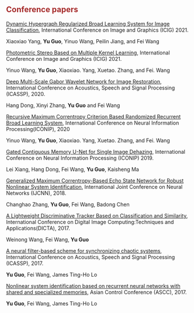 ## <span style="color:brown">Conference papers</span>
[Dynamic Hypergraph Regularized Broad Learning System for Image Classification](https://arxiv.org/pdf/2111.14451.pdf), International Conference on Image and Graphics (ICIG) 2021.

Xiaoxiao Yang, **Yu Guo**, Yinuo Wang, Peilin Jiang, and Fei Wang

[Photometric Stereo Based on Multiple Kernel Learning](https://arxiv.org/pdf/2111.14451.pdf), International Conference on Image and Graphics (ICIG) 2021.

Yinuo Wang, **Yu Guo**, Xiaoxiao. Yang, Xuetao. Zhang, and Fei. Wang

[Deep Multi-Scale Gabor Wavelet Network for Image Restoration](https://arxiv.org/pdf/2111.14451.pdf), International Conference on Acoustics, Speech and Signal Processing (ICASSP), 2020.

Hang Dong, Xinyi Zhang, **Yu Guo** and Fei Wang

[Recursive Maximum Correntropy Criterion Based Randomized Recurrent Broad Learning System](https://arxiv.org/pdf/2111.14451.pdf), International Conference on Neural Information Processing(ICONIP), 2020

Yinuo Wang, **Yu Guo**, Xiaoxiao. Yang, Xuetao. Zhang, and Fei. Wang

[Gated Contiguous Memory U-Net for Single Image Dehazing](https://arxiv.org/pdf/2111.14451.pdf), International Conference on Neural Information Processing (ICONIP) 2019.

Lei Xiang, Hang Dong, Fei Wang, **Yu Guo**, Kaisheng Ma

[Generalized Maximum Correntropy-Based Echo State Network for Robust Nonlinear System Identification](https://arxiv.org/pdf/2111.14451.pdf), International Joint Conference on Neural Networks (IJCNN), 2018.

Changhao Zhang, **Yu Guo**, Fei Wang, Badong Chen

[A Lightweight Discriminative Tracker Based on Classification and Similarity](https://arxiv.org/pdf/2111.14451.pdf), International Conference on Digital Image Computing:Techniques and Applications(DICTA), 2017.

Weinong Wang, Fei Wang, **Yu Guo**

[A neural filter-based scheme for synchronizing chaotic systems](https://arxiv.org/pdf/2111.14451.pdf), International Conference on Acoustics, Speech and Signal Processing (ICASSP), 2017.

**Yu Guo**, Fei Wang, James Ting-Ho Lo

[Nonlinear system identification based on recurrent neural networks with shared and specialized memories](https://arxiv.org/pdf/2111.14451.pdf), Asian Control Conference (ASCC), 2017.

**Yu Guo**, Fei Wang, James Ting-Ho Lo

<!-- <div class='paper-box'><div class='paper-box-image'><div class="badge">CVPR 2022</div><img src='images/pub/hanerf.gif' type="video/mp4`" alt="sym" width="100%"></div>
<div class='paper-box-text' markdown="1">

[Hallucinated Neural Radiance Fields in the Wild](https://arxiv.org/pdf/2111.15246.pdf)

Xingyu Chen, Qi Zhang, Xiaoyu Li, Yue Chen, Feng Ying, **Xuan Wang**, Jue Wang

[**Project**](https://rover-xingyu.github.io/Ha-NeRF/) <strong><span class='show_paper_citations' data='3xd3EAAAAJ:UebtZRa9Y70C'></span></strong>
- An appearance hallucination module to handle time-varying appearances and transfer them to novel views.
</div>
</div>

<div class='paper-box'><div class='paper-box-image'><div class="badge">CVPR 2022</div><img src='images/pub/deblurrnerf.gif' type="video/mp4`" alt="sym" width="100%"></div>
<div class='paper-box-text' markdown="1">

[Deblur-NeRF: Neural Radiance Fields from Blurry Images](https://arxiv.org/pdf/2111.14292.pdf)

Li Ma, Xiaoyu Li, Jing Liao, Qi Zhang, **Xuan Wang**, Jue Wang, Pedro V Sander

[**Project**](https://limacv.github.io/deblurnerf/) <strong><span class='show_paper_citations' data='3xd3EAAAAJ:Se3iqnhoufwC'></span></strong>
- The first method that can recover a sharp NeRF from blurry input.
</div>
</div>

<div class='paper-box'><div class='paper-box-image'><div class="badge">ICCV 2019</div><img src='images/pub/boosting.png' type="video/mp4`" alt="sym" width="100%"></div>
<div class='paper-box-text' markdown="1">

[On Boosting Single-Frame 3D Human Pose Estimation via Monocular Videos](https://arxiv.org/pdf/2111.14292.pdf)

Zhi Li$^\star$, **Xuan Wang**$^\star$, Fei Wang, Peilin Jiang

<strong><span class='show_paper_citations' data='3xd3EAAAAJ:zYLM7Y9cAGgC'></span></strong>
- The method that exploits monocular videos to complement the training dataset for the singleimage 3D human pose estimation tasks.
</div>
</div>

<div class='paper-box'><div class='paper-box-image'><div class="badge">ECCV 2016</div><img src='images/pub/templatefree.gif' type="video/mp4`" alt="sym" width="100%"></div>
<div class='paper-box-text' markdown="1">

[Template-free 3D Reconstruction of Poorly-textured Nonrigid Surfaces](https://infoscience.epfl.ch/record/221131/files/WangSalzmannWangZhaoECCV16.pdf)

**Xuan Wang**, Mathieu Salzmann, Fei Wang, Jizhong Zhao

[**Project**](https://infoscience.epfl.ch/record/221131) <strong><span class='show_paper_citations' data='3xd3EAAAAJ:d1gkVwhDpl0C'></span></strong>
- A template-free approach to reconstructing a poorly-textured, deformable surface.
</div>
</div> -->

<!--
# 🎖 Honors and Awards
- *2021.10* Lorem ipsum dolor sit amet, consectetur adipiscing elit. Vivamus ornare aliquet ipsum, ac tempus justo dapibus sit amet. 
- *2021.09* Lorem ipsum dolor sit amet, consectetur adipiscing elit. Vivamus ornare aliquet ipsum, ac tempus justo dapibus sit amet. 

# 📖 Educations
- *2019.06 - 2022.04 (now)*, Lorem ipsum dolor sit amet, consectetur adipiscing elit. Vivamus ornare aliquet ipsum, ac tempus justo dapibus sit amet. 
- *2015.09 - 2019.06*, Lorem ipsum dolor sit amet, consectetur adipiscing elit. Vivamus ornare aliquet ipsum, ac tempus justo dapibus sit amet. 

# 💬 Invited Talks
- *2021.06*, Lorem ipsum dolor sit amet, consectetur adipiscing elit. Vivamus ornare aliquet ipsum, ac tempus justo dapibus sit amet. 
- *2021.03*, Lorem ipsum dolor sit amet, consectetur adipiscing elit. Vivamus ornare aliquet ipsum, ac tempus justo dapibus sit amet.  \| [\[video\]](https://github.com/)

# 💻 Internships
- *2019.05 - 2020.02*, [Lorem](https://github.com/), China.
-->
